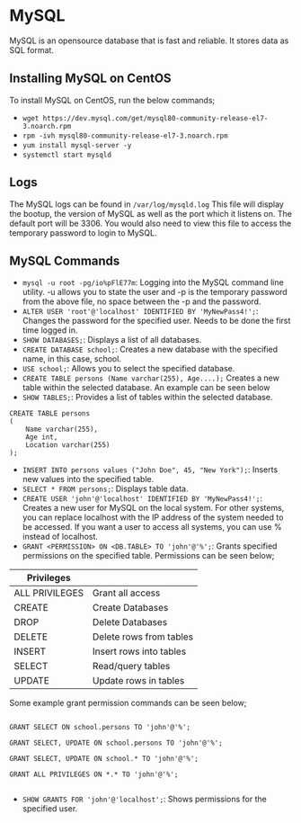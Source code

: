 # MySQL
MySQL is an opensource database that is fast and reliable. It stores data as SQL format.

## Installing MySQL on CentOS
To install MySQL on CentOS, run the below commands;
- `wget https://dev.mysql.com/get/mysql80-community-release-el7-3.noarch.rpm`
- `rpm -ivh mysql80-community-release-el7-3.noarch.rpm`
- `yum install mysql-server -y`
- `systemctl start mysqld`

## Logs
The MySQL logs can be found in `/var/log/mysqld.log`
This file will display the bootup, the version of MySQL as well as the port which it listens on. The default port will be 3306. You would also need to view this file to access the temporary password to login to MySQL.

## MySQL Commands
- `mysql -u root -pg/io%pFlE77m`: Logging into the MySQL command line utility. -u allows you to state the user and -p is the temporary password from the above file, no space between the -p and the password.
- `ALTER USER 'root'@'localhost' IDENTIFIED BY 'MyNewPass4!';`: Changes the password for the specified user. Needs to be done the first time logged in.
- `SHOW DATABASES;`: Displays a list of all databases.
- `CREATE DATABASE school;`: Creates a new database with the specified name, in this case, school.
- `USE school;`: Allows you to select the specified database.
- `CREATE TABLE persons (Name varchar(255), Age....);` Creates a new table within the selected database. An example can be seen below
- `SHOW TABLES;`: Provides a list of tables within the selected database.

```
CREATE TABLE persons
(
    Name varchar(255),
    Age int,
    Location varchar(255)
);

```

- `INSERT INTO persons values ("John Doe", 45, "New York");`: Inserts new values into the specified table.
- `SELECT * FROM persons;`: Displays table data.
- `CREATE USER 'john'@'localhost' IDENTIFIED BY 'MyNewPass4!';`: Creates a new user for MySQL on the local system. For other systems, you can replace localhost with the IP address of the system needed to be accessed. If you want a user to access all systems, you can use % instead of localhost.
- `GRANT <PERMISSION> ON <DB.TABLE> TO 'john'@'%';`: Grants specified permissions on the specified table. Permissions can be seen below;

| Privileges     |                         |
| -------------- | ----------------------- |
| ALL PRIVILEGES | Grant all access        |
| CREATE         | Create Databases        |
| DROP           | Delete Databases        |
| DELETE         | Delete rows from tables |
| INSERT         | Insert rows into tables |
| SELECT         | Read/query tables       |
| UPDATE         | Update rows in tables   |

Some example grant permission commands can be seen below;

```

GRANT SELECT ON school.persons TO 'john'@'%';

GRANT SELECT, UPDATE ON school.persons TO 'john'@'%';

GRANT SELECT, UPDATE ON school.* TO 'john'@'%';

GRANT ALL PRIVILEGES ON *.* TO 'john'@'%';


```

- `SHOW GRANTS FOR 'john'@'localhost';`: Shows permissions for the specified user.